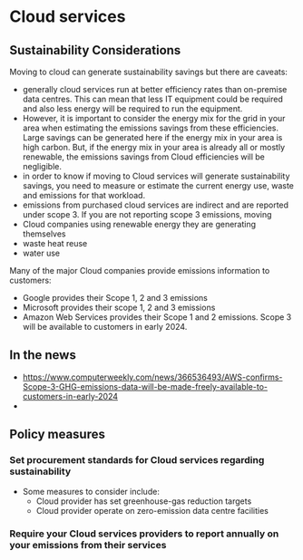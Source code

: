 # Cloud services
## Sustainability Considerations
Moving to cloud can generate sustainability savings but there are caveats:
- generally cloud services run at better efficiency rates than on-premise data centres. This can mean that less IT equipment could be required and also less energy will be required to run the equipment.
- However, it is important to consider the energy mix for the grid in your area when estimating the emissions savings from these efficiencies. 
Large savings can be generated here if the energy mix in your area is high carbon.
But, if the energy mix in your area is already all or mostly renewable, the emissions savings from Cloud efficiencies will be negligible.
- in order to know if moving to Cloud services will generate sustainability savings, you need to measure or estimate the current energy use, waste and emissions for that workload. 
- emissions from purchased cloud services are indirect and are reported under scope 3. If you are not reporting scope 3 emissions, moving 
- Cloud companies using renewable energy they are generating themselves
- waste heat reuse
- water use

Many of the major Cloud companies provide emissions information to customers:
- Google provides their Scope 1, 2 and 3 emissions
- Microsoft provides their scope 1, 2 and 3 emissions
- Amazon Web Services provides their Scope 1 and 2 emissions. Scope 3 will be available to customers in early 2024.


## In the news
- https://www.computerweekly.com/news/366536493/AWS-confirms-Scope-3-GHG-emissions-data-will-be-made-freely-available-to-customers-in-early-2024
- 

## Policy measures

### Set procurement standards for Cloud services regarding sustainability
- Some measures to consider include:
  - Cloud provider has set greenhouse-gas reduction targets
  - Cloud provider operate on zero-emission data centre facilities

  
### Require your Cloud services providers to report annually on your emissions from their services







